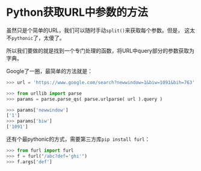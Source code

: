 # Python获取URL中参数的方法

虽然只是个简单的URL，我们可以随时手动`split()`来获取每个参数。但是，
这太不`pythonic`了，太傻了。

所以我们要做的就是找到一个专门处理的函数，将URL中query部分的参数获取为字典。

Google了一圈，最简单的方法就是：
```py
>>> url = 'https://www.google.com/search?newwindow=1&biw=1091&bih=763'

>>> from urllib import parse
>>> params = parse.parse_qs( parse.urlparse( url ).query )

>>> params['newwindow']
['1']
>>> params['biw']
['1091']
```


还有个最pythonic的方式，需要第三方库`pip install furl`：
```py
>>> from furl import furl
>>> f = furl("/abc?def='ghi'") 
>>> f.args['def']
```